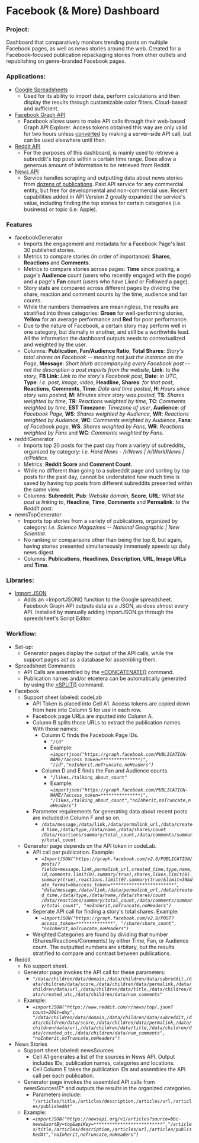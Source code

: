 # Facebook (& More) Dashboard

<h3>Project:</h3>

Dashboard that comparatively monitors trending posts on multiple Facebook pages, as well as news stories around the web. Created for a Facebook-focused publication repackaging stories from other outlets and republishing on genre-branded Facebook pages.

<h3>Applications:</h3>

* [Google Spreadsheets](https://support.google.com/docs/answer/3093339)
  * Used for its ability to import data, perform calculations and then display the results through customizable color filters. Cloud-based and sufficient.
* [Facebook Graph API](https://developers.facebook.com/tools/explorer/)
  * Facebook allows users to make API calls through their web-based Graph API Explorer. Access tokens obtained this way are only valid for two hours unless [converted](https://developers.facebook.com/docs/facebook-login/access-tokens/expiration-and-extension) by making a server-side API call, but can be used elsewhere until then.
* [Reddit API](https://www.reddit.com/dev/api/)
  * For the purposes of this dashboard, is mainly used to retrieve a subreddit's top posts within a certain time range. Does allow a generous amount of information to be retrieved from Reddit.
* [News API](https://newsapi.org/)
  * Service handles scraping and outputting data about news stories from [dozens of publications](https://newsapi.org/sources). Paid API service for any commercial entity, but free for developmental and non-commercial use. Recent capabilities added in API Version 2 greatly expanded the service's value, including finding the top stories for certain categories (i.e. business) or topic (i.e. Apple). 
 
<h3>Features</h3>

* facebookGenerator
  * Imports the engagement and metadata for a Facebook Page's last 30 published stories.
  * Metrics to compare stories (in order of importance): **Shares**, **Reactions** and **Comments**.
  * Metrics to compare stories across pages: **Time** since posting, a page's **Audience** count (users who recently engaged with the page) and a page's **Fan** count (users who have *Liked* or *Followed* a page).
  * Story stats are compared across different pages by dividing the share, reaction and comment counts by the time, audience and fan counts. 
  * While the numbers themselves are meaningless, the results are stratified into three categories: **Green** for well-performing stories, **Yellow** for an average performance and **Red** for poor performance.
  * Due to the nature of Facebook, a certain story may perform well in one category, but dismally in another, and still be a worthwhile lead. All the information the dashboard outputs needs to contextualized and weighted by the user.
  * Columns: **Publication**,	**Fan/Audience Ratio**,	**Total Shares**: *Story's total shares on Facebook --	meaning not just the instance on the Page*, **Message**: *Short blurb accompanying every Facebook post -- not the description a post imports from the website*, **Link**: *to the story*,	**FB Link**: *Link to the story's Facebook post*, **Date**: *in UTC*, **Type**: *i.e. post, image, video*,	**Headline**, **Shares**: *for that post*,	**Reactions**,	**Comments**, **Time**: *Date and time posted*, **H**: *Hours since story was posted*, **M**: *Minutes since story was posted*,	**TS**: *Shares weighted by time*, **TR**: *Reactions weighted by time*,	**TC**: *Comments weighted by time*, **EST Timezone**: *Timezone of user*, **Audience**: *of Facebook Page*,	**WS**: *Shares weighted by Audience*,	**WR**: *Reactions weighted by Audience*,	**WC**: *Comments weighted by Audience*, **Fans**: *of Facebook page*,	**WS**: *Shares weighted by Fans*,	**WR**: *Reactions weighted by Fans* and	**WC**: *Comments weighted by Fans*. 
* redditGenerator
  * Imports top 20 posts for the past day from a variety of subreddits, organized by category: *i.e. Hard News - /r/News | /r/WorldNews | /r/Politics*.
  * Metrics: **Reddit Score** and **Comment Count**.
  * While no different than going to a subreddit page and sorting by top posts for the past day, cannot be understated how much time is saved by having top posts from different subreddits presented within the same view.
  * Columns: **Subreddit**, **Pub**: *Website domain*, **Score**,	**URL**: *What the post is linking to*,	**Headline**, **Time**, **Comments** and **Permalink**: *to the Reddit post*.
* newsTopGenerator
  * Imports top stories from a variety of publications, organized by category: *i.e. Science Magazines -- National Geographic | New Scientist*.
  * No ranking or comparisons other than being the top 8, but again, having stories presented simultaneously immensely speeds up daily news digest. 
  * Columns: **Publications**, **Headlines**,	**Description**, **URL**, **Image URLs** and **Time**.

<h3>Libraries:</h3>

*  [Import JSON](https://github.com/bradjasper/ImportJSON) 
   * Adds an =ImportJSON() function to the Google spreadsheet. Facebook Graph API outputs data as a JSON, as does almost every API. Installed by manually adding ImportJSON.gs through the spreedsheet's Script Editor.

<h3>Workflow:</h3>

* Set-up:
  * Generator pages display the output of the API calls, while the support pages act as a database for assembling them.
* Spreadsheet Commands
  * API Calls are assembled by the [=CONCATENATE()](https://support.google.com/docs/answer/3094123?hl=en) command.
  * Publication names and/or etcetera can be automatically generated by using the [=SPLIT()](https://support.google.com/docs/answer/3094136) command.
* Facebook
  * Support sheet labeled: codeLab
    * API Token is placed into Cell A1. Access tokens are copied down from here into Column S for use in each row.
    * Facebook page URLs are inputted into Column A.
    * Column B splits those URLs to extract the publication names. With those names: 
      * Column C finds the Facebook Page IDs.
        * `"/id"`
        * Example: *`=importjson("https://graph.facebook.com/PUBLICATION-NAME/?access_token=***************)", "/id","noInherit,noTruncate,noHeaders")`*
      * Column D and E finds the Fan and Audience counts.
        * `"/likes,/talking_about_count"`
        * Example: *`=importjson("https://graph.facebook.com/PUBLICATION-NAME/?access_token=***************)", "/likes,/talking_about_count","noInherit,noTruncate,noHeaders")`*
    * Parameter requirements for generating data about recent posts are included in Column F and so on.
      * `/data/message,/data/link,/data/permalink_url,/data/created_time,/data/type,/data/name,/data/shares/count	/data/reactions/summary/total_count,/data/comments/summary/total_count`
  * Generator page depends on the API token in codeLab.
    * API call per publication. Example:
      * *`=ImportJSON("https://graph.facebook.com/v2.8/PUBLICATION/posts/?fields=message,link,permalink_url,created_time,type,name,id,comments.limit(0).summary(true),shares,likes.limit(0).summary(true),reactions.limit(0).summary(true)&limit=30&date_format=U&access_token=************************", "data/message,/data/link,/data/permalink_url,/data/created_time,/data/type,/data/name,/data/shares/count	/data/reactions/summary/total_count,/data/comments/summary/total_count", "noInherit,noTruncate,noHeaders")`*
    * Seperate API call for finding a story's total shares. Example:
      * *`=importJSON("https://graph.facebook.com/v2.8/POST?access_token=**************", "/share/share_count", "noInherit,noTruncate,noHeaders")`*
    * Weighted Categories are found by dividing that number (Shares/Reactions/Comments) by either Time, Fan, or Audience count. The outputted numbers are arbitary, but the results stratified to compare and contrast between publications. 
* Reddit
  * No support sheet.
  * Generator page invokes the API call for these parameters:
    * `"/data/children/data/domain,/data/children/data/subreddit,/data/children/data/score,/data/children/data/permalink,/data/children/data/url,/data/children/data/title,/data/children/data/created_utc,/data/children/data/num_comments"`
  * Example:
    * *`=importJSON("https://www.reddit.com/r/news/top/.json?count=20&t=day", "/data/children/data/domain,/data/children/data/subreddit,/data/children/data/score,/data/children/data/permalink,/data/children/data/url,/data/children/data/title,/data/children/data/created_utc,/data/children/data/num_comments", "noInherit,noTruncate,noHeaders")`*
* News Stories
  * Support sheet labeled: newsSources
    * Cell A1 generates a list of the sources in News API. Output includes IDs, publication names, categories and locations.
    * Cell Column E takes the publication IDs and assembles the API call per each publication.
  * Generator page invokes the assembled API calls from newsSources!E* and outputs the results in the organized categories.
    * Parameters include: `"/articles/title,/articles/description,/articles/url,/articles/publishedAt"`
  * Example:
    * *`=importJSON("https://newsapi.org/v1/articles?source=bbc-news&sortBy=top&apiKey=**************************","/articles/title,/articles/description,/articles/url,/articles/publishedAt","noInherit,noTruncate,noHeaders")`*



